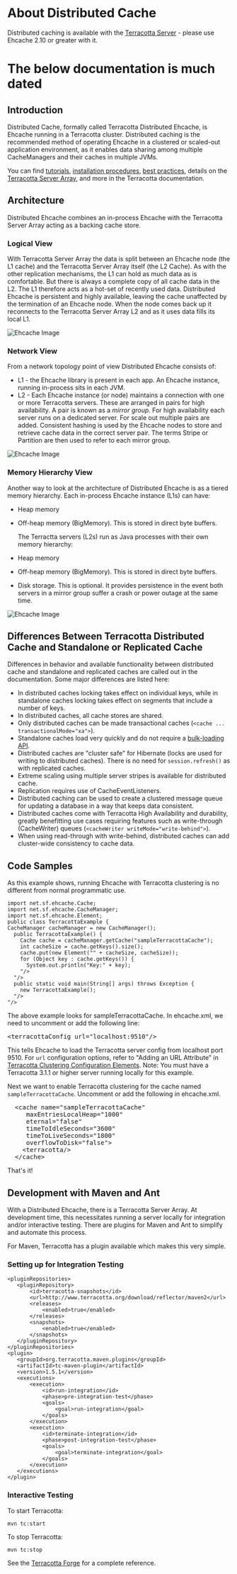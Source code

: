 ---
---
# About Distributed Cache


Distributed caching is available with the [Terracotta Server](http://terracotta.org/downloads/open-source/catalog) - please use Ehcache 2.10 or greater with it.


# The below documentation is much dated


## Introduction
Distributed Cache, formally called Terracotta Distributed Ehcache, is Ehcache running in a Terracotta cluster. Distributed caching is the recommended method of operating Ehcache in a clustered or scaled-out application environment, as it enables data sharing among multiple CacheManagers and their caches in multiple JVMs.

You can find [tutorials](http://terracotta.org/documentation/enterprise-ehcache/get-started), [installation procedures](http://terracotta.org/documentation/enterprise-ehcache/installation-guide), [best practices](http://terracotta.org/documentation/best-practices), details on the [Terracotta Server Array](http://terracotta.org/documentation/terracotta-server-array/introduction), and more in the Terracotta documentation.

## Architecture <a name="Architecture"/>
Distributed Ehcache combines an in-process Ehcache with the Terracotta Server Array acting as a backing cache store.


### Logical View
With Terracotta Server Array the data is split between an Ehcache node (the L1 cache) and the Terracotta Server Array itself (the L2 Cache). As with the
other replication mechanisms, the L1 can hold as much data as is comfortable. But there is always a complete copy of all cache
data in the L2. The L1 therefore acts as a hot-set of recently used data.
Distributed Ehcache is persistent and highly available, leaving the cache unaffected by the termination of an Ehcache node. When the node comes back up it reconnects
to the Terracotta Server Array L2 and as it uses data fills its local L1.

![Ehcache Image](/images/documentation/terracotta-logical.png)

### Network View
From a network topology point of view Distributed Ehcache consists of:

* L1 - the Ehcache library is present in each app. An Ehcache instance, running in-process sits in each JVM.
* L2 - Each Ehcache instance (or node) maintains a connection with one or more Terracotta servers. These are arranged in pairs
     for high availability. A pair is known as a *mirror group*. For high availability each server runs on a dedicated server.
     For scale out multiple pairs are added. Consistent hashing is used by the Ehcache nodes to store
     and retrieve cache data in the correct server pair. The terms Stripe or Partition are then used to refer to each mirror group.

![Ehcache Image](/images/documentation/terracotta-network-topology.png)

### Memory Hierarchy View
Another way to look at the architecture of Distributed Ehcache is as a tiered memory hierarchy.
Each in-process Ehcache instance (L1s) can have:

*   Heap memory
*   Off-heap memory (BigMemory). This is stored in direct byte buffers.

    The Terractta servers (L2s) run as Java processes with their own memory hierarchy:

*   Heap memory
*   Off-heap memory (BigMemory). This is stored in direct byte buffers.
*   Disk storage. This is optional. It provides persistence in the event both servers in a mirror group suffer a crash or power
   outage at the same time.

![Ehcache Image](/images/documentation/tiered-memory.png)

## Differences Between Terracotta Distributed Cache and Standalone or Replicated Cache
Differences in behavior and available functionality between distributed cache and standalone and replicated caches are called out in the documentation. Some major differences are listed here:

* In distributed caches locking takes effect on individual keys, while in standalone caches locking takes effect on segments that include a number of keys.
* In distributed caches, all cache stores are shared.
* Only distributed caches can be made transactional caches (`<cache ... transactionalMode="xa">`).
* Standalone caches load very quickly and do not require a [bulk-loading API](/documentation/2.6/apis/bulk-loading).
* Distributed caches are "cluster safe" for Hibernate (locks are used for writing to distributed  caches). There is no need for `session.refresh()` as with replicated caches.
* Extreme scaling using multiple server stripes is available for distributed cache.
* Replication requires use of CacheEventListeners.
* Distributed caching can be used to create a clustered message queue for updating a database in a way that keeps data consistent.
* Distributed caches come with Terracotta High Availability and durability, greatly benefitting use cases requiring features such as write-through (CacheWriter) queues (`<cacheWriter writeMode="write-behind">`).
* When using read-through with write-behind, distributed caches can add cluster-wide consistency to cache data.

## Code Samples


As this example shows, running Ehcache with Terracotta clustering is no different from normal programmatic use.


    import net.sf.ehcache.Cache;
    import net.sf.ehcache.CacheManager;
    import net.sf.ehcache.Element;
    public class TerracottaExample {
    CacheManager cacheManager = new CacheManager();
      public TerracottaExample() {
        Cache cache = cacheManager.getCache("sampleTerracottaCache");
        int cacheSize = cache.getKeys().size();
        cache.put(new Element("" + cacheSize, cacheSize));
        for (Object key : cache.getKeys()) {
          System.out.println("Key:" + key);
        "/>
      "/>
      public static void main(String[] args) throws Exception {
        new TerracottaExample();
      "/>
    "/>


The above example looks for sampleTerracottaCache.
In ehcache.xml, we need to uncomment or add the following line:

<pre>
&lt;terracottaConfig url="localhost:9510"/&gt;
</pre>

This tells Ehcache to load the Terracotta server config from localhost port 9510. For `url` configuration options, refer to "Adding an URL Attribute" in [Terracotta Clustering Configuration Elements](/documentation/2.6/configuration/distributed-cache-configuration#95592). Note: You must have a
Terracotta 3.1.1 or higher server running locally for this example.

Next we want to enable Terracotta clustering for the cache named `sampleTerracottaCache`. Uncomment or add the
following in ehcache.xml.

<pre>
  &lt;cache name="sampleTerracottaCache"
     maxEntriesLocalHeap="1000"
     eternal="false"
     timeToIdleSeconds="3600"
     timeToLiveSeconds="1800"
     overflowToDisk="false"&gt;
    &lt;terracotta/&gt;
  &lt/cache&gt;
</pre>

That's it!


## Development with Maven and Ant

With a Distributed Ehcache, there is a Terracotta Server Array. At development time, this necessitates running a server locally for integration and/or interactive testing.
There are plugins for Maven and Ant to simplify and automate this process.

For Maven, Terracotta has a  plugin available which makes this very simple.

### Setting up for Integration Testing

    <pluginRepositories>
       <pluginRepository>
           <id>terracotta-snapshots</id>
           <url>http://www.terracotta.org/download/reflector/maven2</url>
           <releases>
               <enabled>true</enabled>
           </releases>
           <snapshots>
               <enabled>true</enabled>
           </snapshots>
       </pluginRepository>
    </pluginRepositories>
    <plugin>
       <groupId>org.terracotta.maven.plugins</groupId>
       <artifactId>tc-maven-plugin</artifactId>
       <version>1.5.1</version>
       <executions>
           <execution>
               <id>run-integration</id>
               <phase>pre-integration-test</phase>
               <goals>
                   <goal>run-integration</goal>
               </goals>
           </execution>
           <execution>
               <id>terminate-integration</id>
               <phase>post-integration-test</phase>
               <goals>
                   <goal>terminate-integration</goal>
               </goals>
           </execution>
       </executions>
    </plugin>

### Interactive Testing
To start Terracotta:

    mvn tc:start

To stop Terracotta:

    mvn tc:stop

See the [Terracotta Forge](http://forge.terracotta.org/releases/projects/tc-maven-plugin/) for a complete reference.
